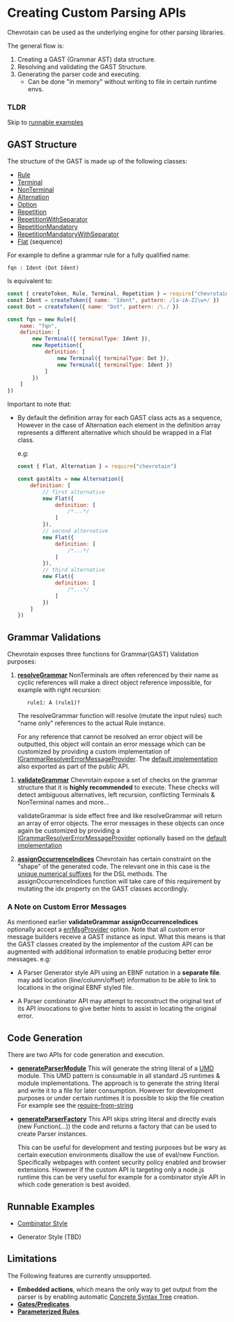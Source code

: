 # Creating Custom Parsing APIs

Chevrotain can be used as the underlying engine for other parsing libraries.

The general flow is:

1.  Creating a GAST (Grammar AST) data structure.
1.  Resolving and validating the GAST Structure.
1.  Generating the parser code and executing.
    *   Can be done "in memory" without writing to file in certain runtime envs.

### TLDR

Skip to [runnable examples](https://github.com/SAP/chevrotain/tree/master/examples/custom_apis/)

## GAST Structure

The structure of the GAST is made up of the following classes:

*   [Rule](https://sap.github.io/chevrotain/documentation/3_2_1/classes/rule.html)
*   [Terminal](https://sap.github.io/chevrotain/documentation/3_2_1/classes/terminal.html)
*   [NonTerminal](https://sap.github.io/chevrotain/documentation/3_2_1/classes/nonterminal.html)
*   [Alternation](https://sap.github.io/chevrotain/documentation/3_2_1/classes/alternation.html)
*   [Option](https://sap.github.io/chevrotain/documentation/3_2_1/classes/option.html)
*   [Repetition](https://sap.github.io/chevrotain/documentation/3_2_1/classes/repetition.html)
*   [RepetitionWithSeparator](https://sap.github.io/chevrotain/documentation/3_2_1/classes/repetitionwithseparator.html)
*   [RepetitionMandatory](https://sap.github.io/chevrotain/documentation/3_2_1/classes/repetitionmandatory.html)
*   [RepetitionMandatoryWithSeparator](https://sap.github.io/chevrotain/documentation/3_2_1/classes/repetitionmandatorywithseparator.html)
*   [Flat](https://sap.github.io/chevrotain/documentation/3_2_1/classes/flat.html) (sequence)

For example to define a grammar rule for a fully qualified name:

```antlr
fqn : Ident (Dot Ident)
```

Is equivalent to:

```javascript
const { createToken, Rule, Terminal, Repetition } = require("chevrotain")
const Ident = createToken({ name: "Ident", pattern: /[a-zA-Z]\w+/ })
const Dot = createToken({ name: "Dot", pattern: /\./ })

const fqn = new Rule({
    name: "fqn",
    definition: [
        new Terminal({ terminalType: Ident }),
        new Repetition({
            definition: [
                new Terminal({ terminalType: Dot }),
                new Terminal({ terminalType: Ident })
            ]
        })
    ]
})
```

Important to note that:

*   By default the definition array for each GAST class acts as a sequence,
    However in the case of Alternation each element in the definition array represents a different
    alternative which should be wrapped in a Flat class.

    e.g:

    ```javascript
    const { Flat, Alternation } = require("chevrotain")

    const gastAlts = new Alternation({
        definition: [
            // first alternative
            new Flat({
                definition: [
                    /*...*/
                ]
            }),
            // second alternative
            new Flat({
                definition: [
                    /*...*/
                ]
            }),
            // third alternative
            new Flat({
                definition: [
                    /*...*/
                ]
            })
        ]
    })
    ```

## Grammar Validations

Chevrotain exposes three functions for Grammar(GAST) Validation purposes:

1.  [**resolveGrammar**](https://sap.github.io/chevrotain/documentation/3_2_1/globals.html#resolvegrammar)
    NonTerminals are often referenced by their name as cyclic references will make
    a direct object reference impossible, for example with right recursion:

    ```antlr
       rule1: A (rule1)?
    ```

    The resolveGrammar function will resolve (mutate the input rules) such "name only" references
    to the actual Rule instance.

    For any reference that cannot be resolved an error object will be outputted,
    this object will contain an error message which can be customized by providing
    a custom implementation of [IGrammarResolverErrorMessageProvider](https://sap.github.io/chevrotain/documentation/3_2_1/interfaces/igrammarresolvererrormessageprovider.html).
    The [default implementation](https://sap.github.io/chevrotain/documentation/3_2_1/globals.html#defaultgrammarresolvererrorprovider) also exported as part of the public API.

1)  [**validateGrammar**](https://sap.github.io/chevrotain/documentation/3_2_1/globals.html#validategrammar)
    Chevrotain expose a set of checks on the grammar structure that it is **highly recommended** to execute.
    These checks will detect ambiguous alternatives, left recursion, conflicting Terminals & NonTerminal names and more...

    validateGrammar is side effect free and like resolveGrammar will return an array of error objects.
    The error messages in these objects can once again be customized by providing a [IGrammarResolverErrorMessageProvider](https://sap.github.io/chevrotain/documentation/3_2_1/interfaces/igrammarvalidatorerrormessageprovider.html)
    optionally based on the [default implementation](https://sap.github.io/chevrotain/documentation/3_2_1/globals.html#defaultgrammarvalidatorerrorprovider)

1)  [**assignOccurrenceIndices**](https://sap.github.io/chevrotain/documentation/3_2_1/globals.html#assignoccurrenceindices)
    Chevrotain has certain constraint on the "shape" of the generated code. The relevant one in this case is the [unique numerical suffixes](https://sap.github.io/chevrotain/docs/FAQ.html#NUMERICAL_SUFFIXES) for the DSL methods.
    The assignOccurrenceIndices function will take care of this requirement by mutating the idx property on the GAST classes accordingly.

### A Note on Custom Error Messages

As mentioned earlier **validateGrammar** **assignOccurrenceIndices** optionally accept
a [errMsgProvider](https://sap.github.io/chevrotain/documentation/3_2_1/globals.html#validategrammar) option.
Note that all custom error message builders receive a GAST instance as input. What this means is that
the GAST classes created by the implementor of the custom API can be augmented with additional information to enable
producing better error messages. e.g:

*   A Parser Generator style API using an EBNF notation in a **separate file**.
    may add location (line/column/offset) information to be able to link to locations in the original EBNF styled file.

*   A Parser combinator API may attempt to reconstruct the original text of its API invocations to give better hints
    to assist in locating the original error.

## Code Generation

There are two APIs for code generation and execution.

*   [**generateParserModule**](https://sap.github.io/chevrotain/documentation/3_2_1/globals.html#generateparsermodule)
    This will generate the string literal of a [UMD](https://github.com/umdjs/umd) module.
    This UMD pattern is consumable in all standard JS runtimes & module implementations.
    The approach is to generate the string literal and write it to a file for later consumption.
    However for development purposes or under certain runtimes it is possible to skip the file creation
    For example see the [require-from-string](https://github.com/floatdrop/require-from-string)

*   [**generateParserFactory**](https://sap.github.io/chevrotain/documentation/3_2_1/globals.html#generateparserfactory)
    This API skips string literal and directly evals (new Function(...)) the code and returns
    a factory that can be used to create Parser instances.

    This can be useful for development and testing purposes but be wary
    as certain execution environments disallow the use of eval/new Function.
    Specifically webpages with content security policy enabled and browser extensions.
    However if the custom API is targeting only a node.js runtime this can be very
    useful for example for a combinator style API in which code generation is best
    avoided.

## Runnable Examples

*   [Combinator Style](https://github.com/SAP/chevrotain/tree/master/examples/custom_apis/combinator)

*   Generator Style (TBD)

## Limitations

The Following features are currently unsupported.

*   **Embedded actions**, which means the only way to get output from the parser is by enabling automatic [Concrete Syntax Tree](https://sap.github.io/chevrotain/docs/guide/concrete_syntax_tree.html) creation.
*   [**Gates/Predicates**](https://github.com/SAP/chevrotain/blob/master/examples/parser/predicate_lookahead/predicate_lookahead.js).
*   [**Parameterized Rules**](https://github.com/SAP/chevrotain/blob/master/examples/parser/parametrized_rules/parametrized.js).
